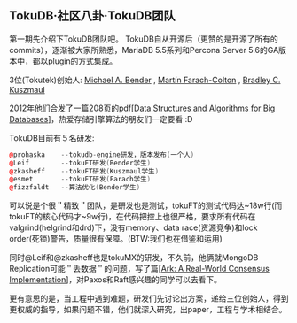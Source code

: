 ## TokuDB·社区八卦·TokuDB团队


第一期先介绍下TokuDB团队吧。 
TokuDB自从开源后（更赞的是开源了所有的commits），逐渐被大家所熟悉，MariaDB 5.5系列和Percona Server 5.6的GA版本中，都以plugin的方式集成。  


3位(Tokutek)创始人: [Michael A. Bender][0] , [Martín Farach-Colton][1] , [Bradley C. Kuszmaul][2]

2012年他们合发了一篇208页的pdf[[Data Structures and Algorithms for Big Databases][3]]，热爱存储引擎算法的朋友们一定要看 :D  


TokuDB目前有５名研发:  

```cpp
@prohaska    --tokudb-engine研发，版本发布(一个人)
@Leif        --tokuFT研发(Bender学生)
@zkasheff    --tokuFT研发(Kuszmaul学生)
@esmet       --tokuFT研发(Farach学生)
@fizzfaldt   --算法优化(Bender学生)

```


可以说是个很＂精致＂团队，是研发也是测试，tokuFT的测试代码达~18w行(而tokuFT的核心代码才~9w行)，在代码把控上也很严格，要求所有代码在valgrind(helgrind和drd)下，没有memory、data race(资源竞争)和lock order(死锁)警告，质量很有保障。(BTW:我们也在借鉴和运用)

同时@Leif和@zkasheff也是tokuMX的研发，不久前，他俩就MongoDB Replication可能＂丢数据＂的问题，写了篇[[Ark: A Real-World Consensus Implementation][4]]，对Paxos和Raft感兴趣的同学可以去看下。  


更有意思的是，当工程中遇到难题，研发们先讨论出方案，递给三位创始人，得到更权威的指导，如果问题不错，他们就深入研究，出paper，工程与学术相结合。  


[0]: http://www.cs.stonybrook.edu/~bender/
[1]: http://www.cs.rutgers.edu/~farach/
[2]: http://people.csail.mit.edu/bradley/
[3]: http://www.tokutek.com/wp-content/uploads/2012/09/BenderKuszmaul-tutorial-xldb12.pdf
[4]: http://arxiv.org/abs/1407.4765